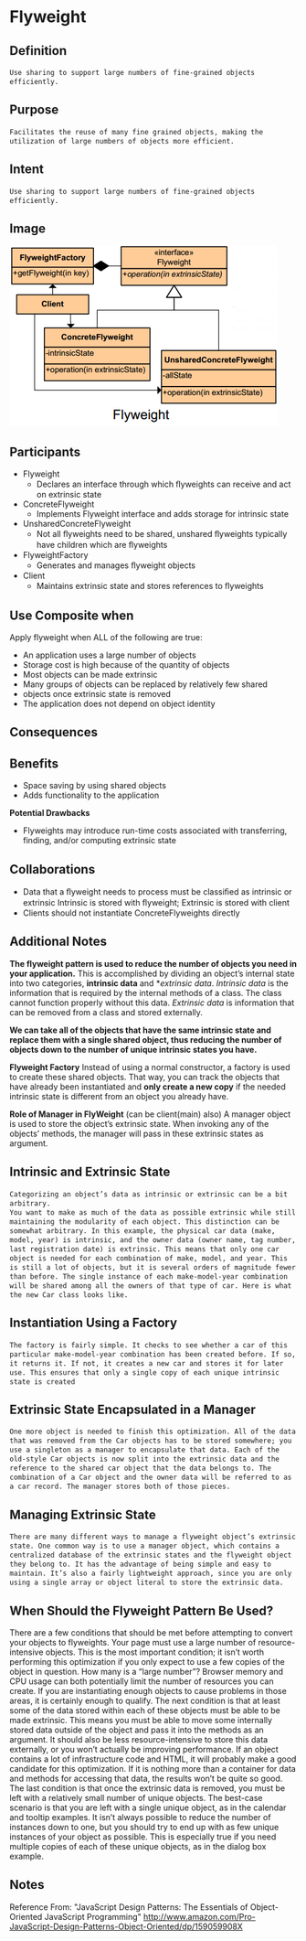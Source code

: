 # Flyweight #

## Definition ##

	Use sharing to support large numbers of fine-grained objects efficiently.

## Purpose ##

	Facilitates the reuse of many fine grained objects, making the utilization of large numbers of objects more efficient.

## Intent ##

	Use sharing to support large numbers of fine-grained objects efficiently.

## Image ##

![alt text](./Images/FlyWeight.md.png "FlyWeight")

## Participants ##

+ Flyweight
  - Declares an interface through which ﬂyweights can receive and act on extrinsic state
+ ConcreteFlyweight
  - Implements Flyweight interface and adds storage for intrinsic state
+ UnsharedConcreteFlyweight
  - Not all ﬂyweights need to be shared, unshared ﬂyweights typically have children which are ﬂyweights
+ FlyweightFactory
  - Generates and manages ﬂyweight objects
+ Client
  - Maintains extrinsic state and stores references to ﬂyweights

## Use Composite when ##

Apply flyweight when ALL of the following are true:
+ An application uses a large number of objects
+ Storage cost is high because of the quantity of objects
+ Most objects can be made extrinsic
+ Many groups of objects can be replaced by relatively few shared
+ objects once extrinsic state is removed
+ The application does not depend on object identity

## Consequences ##

## Benefits ##
+ Space saving by using shared objects
+ Adds functionality to the application

**Potential Drawbacks**
+ Flyweights may introduce run-time costs associated with transferring, finding, and/or computing extrinsic state

## Collaborations ##

+ Data that a ﬂyweight needs to process must be classiﬁed as intrinsic or extrinsic
		Intrinsic is stored with ﬂyweight; Extrinsic is stored with client
+ Clients should not instantiate ConcreteFlyweights directly

## Additional Notes ##

**The flyweight pattern is used to reduce the number of objects you need in your application.**
	This is accomplished by dividing an object’s internal state into two categories, **intrinsic data** and **extrinsic data*.
		*Intrinsic data* is the information that is required by the internal methods of a class. The class cannot function properly without this data.
		*Extrinsic data* is information that can be removed from a class and stored externally.

**We can take all of the objects that have the same intrinsic state and replace them with a single shared object, thus reducing the number of objects down to the number of unique intrinsic states you have.**

**Flyweight Factory**
	Instead of using a normal constructor, a factory is used to create these shared objects. That way, you can track the objects that have already been instantiated and **only create a new copy** if the needed intrinsic state is different from an object you already have.

**Role of Manager in FlyWeight** (can be client(main) also)
	A manager object is used to store the object’s extrinsic state. When invoking any of the objects’ methods, the manager will pass in these extrinsic states as argument.

## Intrinsic and Extrinsic State ##

	Categorizing an object’s data as intrinsic or extrinsic can be a bit arbitrary.
	You want to make as much of the data as possible extrinsic while still maintaining the modularity of each object. This distinction can be somewhat arbitrary. In this example, the physical car data (make, model, year) is intrinsic, and the owner data (owner name, tag number, last registration date) is extrinsic. This means that only one car object is needed for each combination of make, model, and year. This is still a lot of objects, but it is several orders of magnitude fewer than before. The single instance of each make-model-year combination will be shared among all the owners of that type of car. Here is what the new Car class looks like.

## Instantiation Using a Factory ##

	The factory is fairly simple. It checks to see whether a car of this particular make-model-year combination has been created before. If so, it returns it. If not, it creates a new car and stores it for later use. This ensures that only a single copy of each unique intrinsic state is created

## Extrinsic State Encapsulated in a Manager ##

	One more object is needed to finish this optimization. All of the data that was removed from the Car objects has to be stored somewhere; you use a singleton as a manager to encapsulate that data. Each of the old-style Car objects is now split into the extrinsic data and the reference to the shared car object that the data belongs to. The combination of a Car object and the owner data will be referred to as a car record. The manager stores both of those pieces.

## Managing Extrinsic State ##

	There are many different ways to manage a flyweight object’s extrinsic state. One common way is to use a manager object, which contains a centralized database of the extrinsic states and the flyweight object they belong to. It has the advantage of being simple and easy to maintain. It’s also a fairly lightweight approach, since you are only using a single array or object literal to store the extrinsic data.

## When Should the Flyweight Pattern Be Used? ##

There are a few conditions that should be met before attempting to convert your objects to flyweights. Your page must use a large number of resource-intensive objects. This is the most important condition; it isn’t worth performing this optimization if you only expect to use a few copies of the object in question. How many is a “large number”? Browser memory and CPU usage can both potentially limit the number of resources you can create. If you are instantiating enough objects to cause problems in those areas, it is certainly enough to qualify. The next condition is that at least some of the data stored within each of these objects must be able to be made extrinsic. This means you must be able to move some internally stored data outside of the object and pass it into the methods as an argument. It should also be less resource-intensive to store this data externally, or you won’t actually be improving performance. If an object contains a lot of infrastructure code and HTML, it will probably make a good candidate for this optimization. If it is nothing more than a container for data and methods for accessing that data, the results won’t be quite so good. The last condition is that once the extrinsic data is removed, you must be left with a relatively small number of unique objects. The best-case scenario is that you are left with a single unique object, as in the calendar and tooltip examples. It isn’t always possible to reduce the number of instances down to one, but you should try to end up with as few unique instances of your object as possible. This is especially true if you need multiple copies of each of these unique objects, as in the dialog box example.

## Notes ##

Reference From: "JavaScript Design Patterns: The Essentials of Object-Oriented JavaScript Programming"
http://www.amazon.com/Pro-JavaScript-Design-Patterns-Object-Oriented/dp/159059908X
